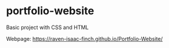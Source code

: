 # portfolio-website
Basic project with CSS and HTML

Webpage:
https://raven-isaac-finch.github.io/Portfolio-Website/
